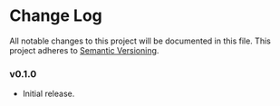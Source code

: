 # Change Log
All notable changes to this project will be documented in this file.
This project adheres to [Semantic Versioning](http://semver.org/).

### v0.1.0

* Initial release.